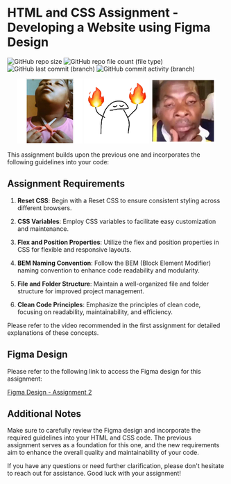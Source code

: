 # HTML and CSS Assignment - Developing a Website using Figma Design

![GitHub repo size](https://img.shields.io/github/repo-size/mr-vance/secondProject)
![GitHub repo file count (file type)](https://img.shields.io/github/directory-file-count/mr-vance/secondProject)
![GitHub last commit (branch)](https://img.shields.io/github/last-commit/mr-vance/secondProject/main)
![GitHub commit activity (branch)](https://img.shields.io/github/commit-activity/w/mr-vance/secondProject)


<p align="center">
<img src="images/oh-dear.webp" alt="God-have-mercy" style="width: 150px; height: 150px;">
  <img src="images/fire-fire.png" alt="God-have-mercy" style="width: 150px; height: 150px;">
  <img src="images/yessir.webp" alt="God-have-mercy" style="width: 150px; height: 150px;">
</p>


This assignment builds upon the previous one and incorporates the following guidelines into your code:

## Assignment Requirements

1. **Reset CSS**: Begin with a Reset CSS to ensure consistent styling across different browsers.

2. **CSS Variables**: Employ CSS variables to facilitate easy customization and maintenance.

3. **Flex and Position Properties**: Utilize the flex and position properties in CSS for flexible and responsive layouts.

4. **BEM Naming Convention**: Follow the BEM (Block Element Modifier) naming convention to enhance code readability and modularity.

5. **File and Folder Structure**: Maintain a well-organized file and folder structure for improved project management.

6. **Clean Code Principles**: Emphasize the principles of clean code, focusing on readability, maintainability, and efficiency.

Please refer to the video recommended in the first assignment for detailed explanations of these concepts.

## Figma Design

Please refer to the following link to access the Figma design for this assignment:

[Figma Design - Assignment 2](https://www.figma.com/file/MfpgDVuO84ynjmSGzCVpsO/Assignment-2?type=design&node-id=0%3A1&mode=design&t=PhvJy5vG3pb003Pf-1)

## Additional Notes

Make sure to carefully review the Figma design and incorporate the required guidelines into your HTML and CSS code. The previous assignment serves as a foundation for this one, and the new requirements aim to enhance the overall quality and maintainability of your code.

If you have any questions or need further clarification, please don't hesitate to reach out for assistance. Good luck with your assignment!



